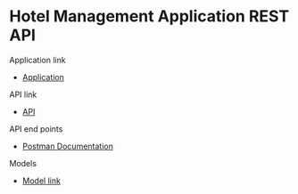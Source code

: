 # Hotel Management Application REST API

Application link

- [Application](https://hotel-manege.site)

API link

- [API](https://hotel-management-backend-production-d041.up.railway.app/rooms/all)

API end points

- [Postman Documentation](https://documenter.getpostman.com/view/32805489/2sAYBa99Kt)

Models

- [Model link](https://app.eraser.io/workspace/mRrHlkzm5q7lwh8T5AzZ?origin=share)
